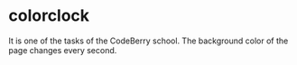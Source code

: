 # colorclock
It is one of the tasks of the CodeBerry school.
The background color of the page changes every second.
